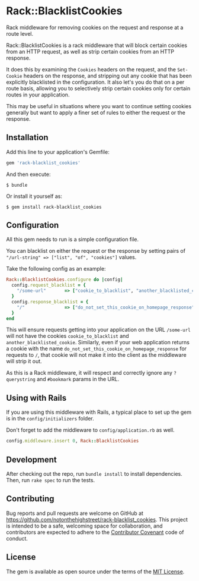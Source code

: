 # Rack::BlacklistCookies

Rack middleware for removing cookies on the request and response at a route level.

Rack::BlacklistCookies is a rack middleware that will block certain cookies from an HTTP request, as well as strip
certain cookies from an HTTP response.

It does this by examining the `Cookies` headers on the request, and the `Set-Cookie` headers on the response, and
stripping out any cookie that has been explicitly blacklisted in the configuration. It also let's you do that on a
per route basis, allowing you to selectively strip certain cookies only for certain routes in your application.

This may be useful in situations where you want to continue setting cookies generally but want to apply a finer set of
rules to either the request or the response.

## Installation

Add this line to your application's Gemfile:

```ruby
gem 'rack-blacklist_cookies'
```

And then execute:

    $ bundle

Or install it yourself as:

    $ gem install rack-blacklist_cookies

## Configuration

All this gem needs to run is a simple configuration file.

You can blacklist on either the request or the response by setting pairs of `"/url-string" => ["list", "of", "cookies"]`
values.

Take the following config as an example:

```ruby
Rack::BlacklistCookies.configure do |config|
  config.request_blacklist = {
    "/some-url"       => ["cookie_to_blacklist", "another_blacklisted_cookie"]
  }
  config.response_blacklist = {
    "/"               => ["do_not_set_this_cookie_on_homepage_response"]
  }
end
```

This will ensure requests getting into your application on the URL `/some-url` will not have the cookies
`cookie_to_blacklist` and `another_blacklisted_cookie`. Similarly, even if your web application returns a cookie with
the name `do_not_set_this_cookie_on_homepage_response` for requests to `/`, that cookie will not make it into the client
as the middleware will strip it out.


As this is a Rack middleware, it will respect and correctly ignore any `?querystring` and `#bookmark` params in the URL.

## Using with Rails

If you are using this middleware with Rails, a typical place to set up the gem is in the `config/initializers` folder.

Don't forget to add the middleware to `config/application.rb` as well.

```ruby
config.middleware.insert 0, Rack::BlacklistCookies
```

## Development

After checking out the repo, run `bundle install` to install dependencies. Then, run `rake spec` to run the tests.

## Contributing

Bug reports and pull requests are welcome on GitHub at https://github.com/notonthehighstreet/rack-blacklist_cookies.
This project is intended to be a safe, welcoming space for collaboration, and contributors are expected to adhere to the
[Contributor Covenant](http://contributor-covenant.org) code of conduct.


## License

The gem is available as open source under the terms of the [MIT License](http://opensource.org/licenses/MIT).
